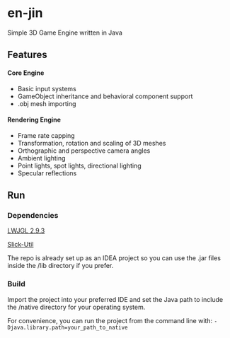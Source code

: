 # en-jin
Simple 3D Game Engine written in Java

## Features

#### Core Engine
- Basic input systems
- GameObject inheritance and behavioral component support
- .obj mesh importing

#### Rendering Engine
- Frame rate capping
- Transformation, rotation and scaling of 3D meshes
- Orthographic and perspective camera angles
- Ambient lighting
- Point lights, spot lights, directional lighting
- Specular reflections

## Run

### Dependencies
[LWJGL 2.9.3](http://legacy.lwjgl.org/)

[Slick-Util](http://slick.ninjacave.com/slick-util/)

The repo is already set up as an IDEA project so you can use the .jar files inside the /lib directory if you prefer.

### Build
Import the project into your preferred IDE and set the Java path to include the /native directory for your operating system.

For convenience, you can run the project from the command line with:
```-Djava.library.path=your_path_to_native```
